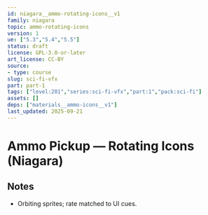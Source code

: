 ```yaml
---
id: niagara__ammo-rotating-icons__v1
family: niagara
topic: ammo-rotating-icons
version: 1
ue: ["5.3","5.4","5.5"]
status: draft
license: GPL-3.0-or-later
art_license: CC-BY
source:
- type: course
slug: sci-fi-vfx
part: part-1
tags: ["level:201","series:sci-fi-vfx","part:1","pack:sci-fi"]
assets: []
deps: ["materials__ammo-icons__v1"]
last_updated: 2025-09-21
---
```



# Ammo Pickup — Rotating Icons (Niagara)


## Notes
- Orbiting sprites; rate matched to UI cues.